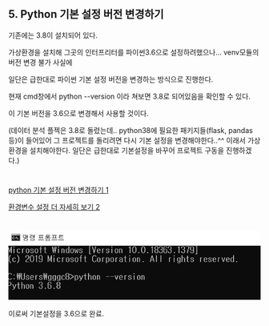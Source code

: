 ## 5. Python 기본 설정 버전 변경하기



기존에는 3.8이 설치되어 있다.

가상환경을 설치해 그곳의 인터프리터를 파이썬3.6으로 설정하려했으나... venv모듈의 버전 변경 불가 사실에

일단은 급한대로 파이썬 기본 설정 버전을 변경하는 방식으로 진행한다.

현재 cmd창에서 python --version 이라 쳐보면 3.8로 되어있음을 확인할 수 있다.

이 기본 버전을 3.6으로 변경해서 사용할 것이다.

(데이터 분석 플젝은 3.8로 돌렸는데.. python38에 필요한 패키지들(flask, pandas 등)이 들어있어 그 프로젝트를 돌리려면 다시 기본 설정을 변경해야한다..^^ 이래서 가상환경을 설치해야한다. 일단은 급한대로 기본설정을 바꾸어 프로젝트 구동을 진행하겠다.)

#

[python 기본 설정 버전 변경하기 1](https://blog.naver.com/PostView.nhn?blogId=shwotjd14&logNo=221446026113&parentCategoryNo=&categoryNo=31&viewDate=&isShowPopularPosts=true&from=search)

[환경변수 설정 더 자세히 보기 2](https://hongku.tistory.com/257)

#

<img src="../source/파이썬 기본 버전 변경.PNG">

이로써 기본설정을 3.6으로 완료.

